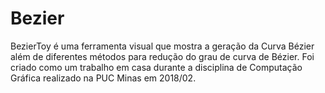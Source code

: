# Bezier
BezierToy é uma ferramenta visual que mostra a geração da Curva Bézier além de  diferentes métodos para redução do grau de curva de Bézier. Foi criado como um trabalho em casa durante a disciplina de Computação Gráfica realizado na PUC Minas em 2018/02.
